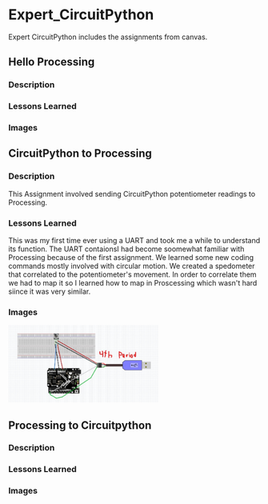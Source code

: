 # Expert_CircuitPython
Expert CircuitPython includes the assignments from canvas.

## Hello Processing

### Description


### Lessons Learned

### Images


## CircuitPython to Processing

### Description
This Assignment involved sending CircuitPython potentiometer readings to Processing.

### Lessons Learned
This was my first time ever using a UART and took me a while to understand its function. The UART contaionsI had become soomewhat familiar with Processing because of the first assignment. We learned some new coding commands mostly involved with circular motion. We created a spedometer that correlated to the potentiometer's movement. In order to correlate them we had to map it so I learned how to map in Proscessing which wasn't hard siince it was very similar. 

### Images
<img src="Media/Expert_CircuitPyton_Proscessing_to_CircuitPython_CopyRight_Protected.jpg" width="300">

## Processing to Circuitpython

### Description

### Lessons Learned

### Images
